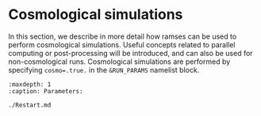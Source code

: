 

# Cosmological simulations

In this section, we describe in more detail how ramses can be used to 
perform cosmological simulations. Useful concepts related to parallel 
computing or post-processing will be introduced, and can also be used 
for non-cosmological runs. Cosmological simulations are performed by
specifying `cosmo=.true.` in the `&RUN_PARAMS` namelist block.



```{toctree}
:maxdepth: 1
:caption: Parameters:

./Restart.md
```


